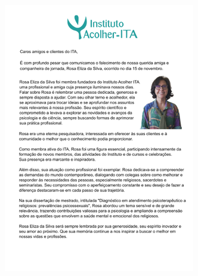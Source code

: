 <div class="z-depth-3" style="width: fit-content; margin: 0 auto">

  [![Persevança Vocacional](/img/Rosa_02.png)]()

</div>

